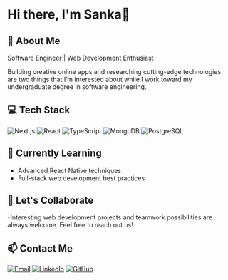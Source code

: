 # Hi there, I'm Sanka👋

## 💫 About Me
Software Engineer | Web Development Enthusiast

Building creative online apps and researching cutting-edge technologies are two things that I’m interested about while I work toward my undergraduate degree in software engineering.

## 💻 Tech Stack

![Next.js](https://img.shields.io/badge/Next.js-000000?style=for-the-badge&logo=nextdotjs&logoColor=white)
![React](https://img.shields.io/badge/React-61DAFB?style=for-the-badge&logo=react&logoColor=black)
![TypeScript](https://img.shields.io/badge/TypeScript-3178C6?style=for-the-badge&logo=typescript&logoColor=white)
![MongoDB](https://img.shields.io/badge/MongoDB-47A248?style=for-the-badge&logo=mongodb&logoColor=white)
![PostgreSQL](https://img.shields.io/badge/PostgreSQL-4169E1?style=for-the-badge&logo=postgresql&logoColor=white)



## 🌱 Currently Learning
- Advanced React Native techniques
- Full-stack web development best practices

## 🤝 Let's Collaborate
-Interesting web development projects and teamwork possibilities are always welcome. Feel free to reach out us!

## 📫 Contact Me
[![Email](https://img.shields.io/badge/Email-D14836?style=for-the-badge&logo=gmail&logoColor=white)](mailto:kalindu47kk@gmail.com)
[![LinkedIn](https://img.shields.io/badge/LinkedIn-0077B5?style=for-the-badge&logo=linkedin&logoColor=white)](www.linkedin.com/in/kalindu-koanara-767468330)
[![GitHub](https://img.shields.io/badge/GitHub-181717?style=for-the-badge&logo=github&logoColor=white)](https://github.com/Sanka-47)


